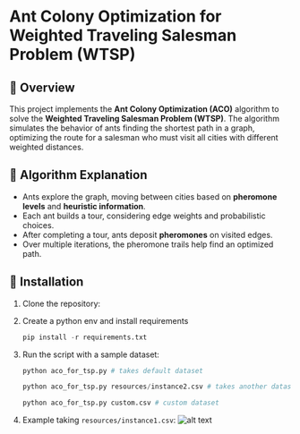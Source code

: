 # Ant Colony Optimization for Weighted Traveling Salesman Problem (WTSP)

## 📌 Overview
This project implements the **Ant Colony Optimization (ACO)** algorithm to solve the **Weighted Traveling Salesman Problem (WTSP)**. The algorithm simulates the behavior of ants finding the shortest path in a graph, optimizing the route for a salesman who must visit all cities with different weighted distances.

## 🧠 Algorithm Explanation
- Ants explore the graph, moving between cities based on **pheromone levels** and **heuristic information**.
- Each ant builds a tour, considering edge weights and probabilistic choices.
- After completing a tour, ants deposit **pheromones** on visited edges.
- Over multiple iterations, the pheromone trails help find an optimized path.

## 🔧 Installation
1. Clone the repository:

2. Create a python env and install requirements
    ```python
    pip install -r requirements.txt
    ```
3. Run the script with a sample dataset:
    ```python
    python aco_for_tsp.py # takes default dataset

    python aco_for_tsp.py resources/instance2.csv # takes another dataset

    python aco_for_tsp.py custom.csv # custom dataset
    ```
4. Example taking `resources/instance1.csv`:
![alt text](https://raw.githubusercontent.com/gmezan/ant-colony-implementation-for-tsp/main/example/example.png)
